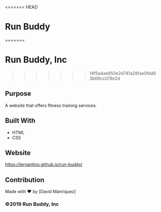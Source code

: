 <<<<<<< HEAD
# Run Buddy
=======
# Run Buddy, Inc
>>>>>>> 14f5a4ae950e2d741a28fae0fdd63b69cc078e2d

## Purpose
A website that offers fitness training services. 

## Built With
* HTML
* CSS

## Website
https://lernantino.github.io/run-buddy/

## Contribution
Made with ❤️ by [David Manriquez]

### ©️2019 Run Buddy, Inc 
